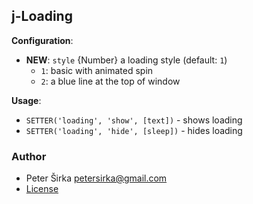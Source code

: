 ## j-Loading

__Configuration__:

- __NEW__: `style` {Number} a loading style (default: `1`)
	- `1`: basic with animated spin
	- `2`: a blue line at the top of window

__Usage__:

- `SETTER('loading', 'show', [text])` - shows loading
- `SETTER('loading', 'hide', [sleep])` - hides loading

### Author

- Peter Širka <petersirka@gmail.com>
- [License](https://www.totaljs.com/license/)